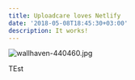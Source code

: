```yaml
---
title: Uploadcare loves Netlify
date: '2018-05-08T18:45:30+03:00'
description: It works!
---
```

![wallhaven-440460.jpg](https://ucarecdn.com/7fdaa195-730f-4307-811b-215568ea636e/)

TEst
